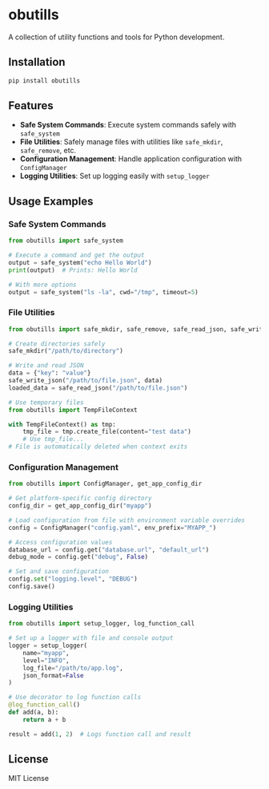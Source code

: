 # obutills

A collection of utility functions and tools for Python development.

## Installation

```bash
pip install obutills
```

## Features

- **Safe System Commands**: Execute system commands safely with `safe_system`
- **File Utilities**: Safely manage files with utilities like `safe_mkdir`, `safe_remove`, etc.
- **Configuration Management**: Handle application configuration with `ConfigManager`
- **Logging Utilities**: Set up logging easily with `setup_logger`

## Usage Examples

### Safe System Commands

```python
from obutills import safe_system

# Execute a command and get the output
output = safe_system("echo Hello World")
print(output)  # Prints: Hello World

# With more options
output = safe_system("ls -la", cwd="/tmp", timeout=5)
```

### File Utilities

```python
from obutills import safe_mkdir, safe_remove, safe_read_json, safe_write_json

# Create directories safely
safe_mkdir("/path/to/directory")

# Write and read JSON
data = {"key": "value"}
safe_write_json("/path/to/file.json", data)
loaded_data = safe_read_json("/path/to/file.json")

# Use temporary files
from obutills import TempFileContext

with TempFileContext() as tmp:
    tmp_file = tmp.create_file(content="test data")
    # Use tmp_file...
# File is automatically deleted when context exits
```

### Configuration Management

```python
from obutills import ConfigManager, get_app_config_dir

# Get platform-specific config directory
config_dir = get_app_config_dir("myapp")

# Load configuration from file with environment variable overrides
config = ConfigManager("config.yaml", env_prefix="MYAPP_")

# Access configuration values
database_url = config.get("database.url", "default_url")
debug_mode = config.get("debug", False)

# Set and save configuration
config.set("logging.level", "DEBUG")
config.save()
```

### Logging Utilities

```python
from obutills import setup_logger, log_function_call

# Set up a logger with file and console output
logger = setup_logger(
    name="myapp",
    level="INFO",
    log_file="/path/to/app.log",
    json_format=False
)

# Use decorator to log function calls
@log_function_call()
def add(a, b):
    return a + b

result = add(1, 2)  # Logs function call and result
```

## License

MIT License
